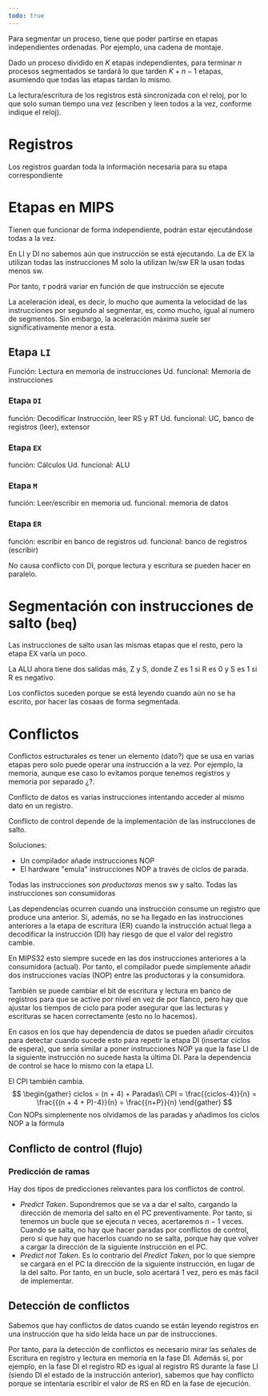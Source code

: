 ```yaml
---
todo: true
---
```


Para segmentar un proceso, tiene que poder partirse en etapas independientes ordenadas. Por ejemplo, una cadena de montaje.

Dado un proceso dividido en $K$ etapas independientes, para terminar $n$ procesos segmentados se tardará lo que tarden $K + n -1$ etapas, asumiendo que todas las etapas tardan lo mismo.

La lectura/escritura de los registros está sincronizada con el reloj, por lo que solo suman tiempo una vez (escriben y leen todos a la vez, conforme indique el reloj).

# Registros

Los registros guardan toda la información necesaria para su etapa correspondiente

# Etapas en MIPS

Tienen que funcionar de forma independiente, podrán estar ejecutándose todas a la vez.

En LI y DI no sabemos aún que instrucción se está ejecutando.
La de EX la utilizan todas las instrucciones
M solo la utilizan lw/sw
ER la usan todas menos sw.

Por tanto, $\tau$ podrá variar en función de que instrucción se ejecute

La aceleración ideal, es decir, lo mucho que aumenta la velocidad de las instrucciones por segundo al segmentar, es, como mucho, igual al numero de segmentos. Sin embargo, la aceleración máxima suele ser significativamente menor a esta.

## Etapa `LI`

Función:  Lectura en memoria de instrucciones
Ud. funcional: Memoria de instrucciones

### Etapa `DI`

función: Decodificar Instrucción, leer RS y RT
Ud. funcional: UC, banco de registros (leer), extensor

### Etapa `EX`

función: Cálculos
Ud. funcional: ALU

### Etapa `M`
función: Leer/escribir en memoria
ud. funcional: memoria de datos

### Etapa `ER`

función: escribir en banco de registros
ud. funcional: banco de registros (escribir)

No causa conflicto con DI, porque lectura y escritura se pueden hacer en paralelo.

# Segmentación con instrucciones de salto (`beq`)

  Las instrucciones de salto usan las mismas etapas que el resto, pero la etapa EX varía un poco.

La ALU ahora tiene dos salidas más, Z y S, donde Z es 1 si R es 0 y S es 1 si R es negativo.

Los conflictos suceden porque se está leyendo cuando aún no se ha escrito, por hacer las cosaas de forma segmentada.

# Conflictos

Conflictos estructurales es tener un elemento (dato?) que se usa en varias etapas pero solo puede operar una instrucción a la vez. Por ejemplo, la memoria, aunque ese caso lo evitamos porque tenemos registros y memoria por separado ¿?.

Conflicto de datos es varias instrucciones intentando acceder al mismo dato en un registro.

Conflicto de control depende de la implementación de las instrucciones de salto.

Soluciones:
- Un compilador añade instrucciones NOP
- El hardware "emula" instrucciones NOP a través de ciclos de parada.

Todas las instrucciones son *productoras* menos sw y salto.
Todas las instrucciones son consumidoras

Las dependencias ocurren cuando una instrucción consume un registro que produce una anterior. Si, además, no se ha llegado en las instrucciones anteriores a la etapa de escritura (ER) cuando la instrucción actual llega a decodificar la instrucción (DI) hay riesgo de que el valor del registro cambie.

En MIPS32 esto siempre sucede en las dos instrucciones anteriores a la consumidora (actual). Por tanto, el compilador puede simplemente añadir dos instrucciones vacías (NOP) entre las productoras y la consumidora.

También se puede cambiar el bit de escritura y lectura en banco de registros para que se active por nivel en vez de por flanco, pero hay que ajustar los tiempos de ciclo para poder asegurar que las lecturas y escrituras se hacen correctamente (esto no lo hacemos).

En casos en los que hay dependencia de datos se pueden añadir circuitos para detectar cuando sucede esto para repetir la etapa DI (insertar ciclos de espera), que sería similar a poner instrucciones NOP ya que la fase LI de la siguiente instrucción no sucede hasta la última DI. Para la dependencia de control se hace lo mismo con la etapa LI.

El CPI también cambia.
$$
\begin{gather}
ciclos = (n + 4) + Paradas\\
CPI = \frac{{ciclos-4}}{n} = \frac{{(n + 4 + P)-4}}{n} = \frac{{n+P}}{n}
\end{gather}
$$
Con NOPs simplemente nos olvidamos de las paradas y añadimos los ciclos NOP a la fórmula

## Conflicto de control (flujo)

### Predicción de ramas

Hay dos tipos de predicciones relevantes para los conflictos de control.
- *Predict Taken*. Supondremos que se va a dar el salto, cargando la dirección de memoria del salto en el PC preventivamente. Por tanto, si tenemos un bucle que se ejecuta $n$ veces, acertaremos $n-1$ veces. Cuando se salta, no hay que hacer paradas por conflictos de control, pero sí que hay que hacerlos cuando no se salta, porque hay que volver a cargar la dirección de la siguiente instrucción en el PC.
- *Predict not Taken*. Es lo contrario del *Predict Taken*, por lo que siempre se cargará en el PC la dirección de la siguiente instrucción, en lugar de la del salto. Por tanto, en un bucle, solo acertará 1 vez, pero es más fácil de implementar.

## Detección de conflictos

Sabemos que hay conflictos de datos cuando se están leyendo registros en una instrucción que ha sido leída hace un par de instrucciones.

Por tanto, para la detección de conflictos es necesario mirar las señales de Escritura en registro y lectura en memoria en la fase DI. Además si, por ejemplo, en la fase DI el registro RD es igual al registro RS durante la fase LI (siendo DI el estado de la instrucción anterior), sabemos que hay conflicto porque se intentaría escribir el valor de RS en RD en la fase de ejecución. 